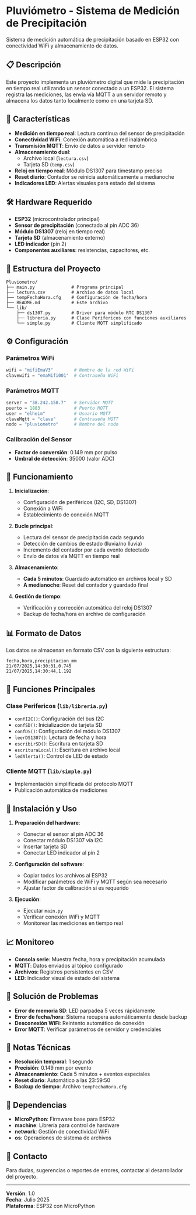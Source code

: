 # Pluviómetro - Sistema de Medición de Precipitación

Sistema de medición automática de precipitación basado en ESP32 con conectividad WiFi y almacenamiento de datos.

## 📋 Descripción

Este proyecto implementa un pluviómetro digital que mide la precipitación en tiempo real utilizando un sensor conectado a un ESP32. El sistema registra las mediciones, las envía vía MQTT a un servidor remoto y almacena los datos tanto localmente como en una tarjeta SD.

## 🔧 Características

- **Medición en tiempo real**: Lectura continua del sensor de precipitación
- **Conectividad WiFi**: Conexión automática a red inalámbrica
- **Transmisión MQTT**: Envío de datos a servidor remoto
- **Almacenamiento dual**: 
  - Archivo local (`lectura.csv`)
  - Tarjeta SD (`temp.csv`)
- **Reloj en tiempo real**: Módulo DS1307 para timestamp preciso
- **Reset diario**: Contador se reinicia automáticamente a medianoche
- **Indicadores LED**: Alertas visuales para estado del sistema

## 🛠️ Hardware Requerido

- **ESP32** (microcontrolador principal)
- **Sensor de precipitación** (conectado al pin ADC 36)
- **Módulo DS1307** (reloj en tiempo real)
- **Tarjeta SD** (almacenamiento externo)
- **LED indicador** (pin 2)
- **Componentes auxiliares**: resistencias, capacitores, etc.

## 📁 Estructura del Proyecto

```
Pluviometro/
├── main.py              # Programa principal
├── lectura.csv          # Archivo de datos local
├── tempFechaHora.cfg    # Configuración de fecha/hora
├── README.md            # Este archivo
└── lib/
    ├── ds1307.py        # Driver para módulo RTC DS1307
    ├── libreria.py      # Clase Perifericos con funciones auxiliares
    └── simple.py        # Cliente MQTT simplificado
```

## ⚙️ Configuración

### Parámetros WiFi
```python
wifi = "mifiEmaV3"        # Nombre de la red WiFi
clavewifi = "emaMifi001"  # Contraseña WiFi
```

### Parámetros MQTT
```python
server = "38.242.158.7"   # Servidor MQTT
puerto = 1883             # Puerto MQTT
user = "elheim"           # Usuario MQTT
claveMqtt = "clave"       # Contraseña MQTT
nodo = "pluviometro"      # Nombre del nodo
```

### Calibración del Sensor
- **Factor de conversión**: 0.149 mm por pulso
- **Umbral de detección**: 35000 (valor ADC)

## 🚀 Funcionamiento

1. **Inicialización**:
   - Configuración de periféricos (I2C, SD, DS1307)
   - Conexión a WiFi
   - Establecimiento de conexión MQTT

2. **Bucle principal**:
   - Lectura del sensor de precipitación cada segundo
   - Detección de cambios de estado (lluvia/no lluvia)
   - Incremento del contador por cada evento detectado
   - Envío de datos vía MQTT en tiempo real

3. **Almacenamiento**:
   - **Cada 5 minutos**: Guardado automático en archivos local y SD
   - **A medianoche**: Reset del contador y guardado final

4. **Gestión de tiempo**:
   - Verificación y corrección automática del reloj DS1307
   - Backup de fecha/hora en archivo de configuración

## 📊 Formato de Datos

Los datos se almacenan en formato CSV con la siguiente estructura:
```
fecha,hora,precipitacion_mm
21/07/2025,14:30:31,0.745
21/07/2025,14:30:44,1.192
```

## 🔄 Funciones Principales

### Clase Perifericos (`lib/libreria.py`)
- `confI2C()`: Configuración del bus I2C
- `confSD()`: Inicialización de tarjeta SD
- `confDS()`: Configuración del módulo DS1307
- `leerDS1307()`: Lectura de fecha y hora
- `escribirSD()`: Escritura en tarjeta SD
- `escrituraLocal()`: Escritura en archivo local
- `ledAlerta()`: Control de LED de estado

### Cliente MQTT (`lib/simple.py`)
- Implementación simplificada del protocolo MQTT
- Publicación automática de mediciones

## 🔧 Instalación y Uso

1. **Preparación del hardware**:
   - Conectar el sensor al pin ADC 36
   - Conectar módulo DS1307 vía I2C
   - Insertar tarjeta SD
   - Conectar LED indicador al pin 2

2. **Configuración del software**:
   - Copiar todos los archivos al ESP32
   - Modificar parámetros de WiFi y MQTT según sea necesario
   - Ajustar factor de calibración si es requerido

3. **Ejecución**:
   - Ejecutar `main.py`
   - Verificar conexión WiFi y MQTT
   - Monitorear las mediciones en tiempo real

## 📈 Monitoreo

- **Consola serie**: Muestra fecha, hora y precipitación acumulada
- **MQTT**: Datos enviados al tópico configurado
- **Archivos**: Registros persistentes en CSV
- **LED**: Indicador visual de estado del sistema

## 🐛 Solución de Problemas

- **Error de memoria SD**: LED parpadea 5 veces rápidamente
- **Error de fecha/hora**: Sistema recupera automáticamente desde backup
- **Desconexión WiFi**: Reintento automático de conexión
- **Error MQTT**: Verificar parámetros de servidor y credenciales

## 📝 Notas Técnicas

- **Resolución temporal**: 1 segundo
- **Precisión**: 0.149 mm por evento
- **Almacenamiento**: Cada 5 minutos + eventos especiales
- **Reset diario**: Automático a las 23:59:50
- **Backup de tiempo**: Archivo `tempFechaHora.cfg`

## 🔗 Dependencias

- **MicroPython**: Firmware base para ESP32
- **machine**: Librería para control de hardware
- **network**: Gestión de conectividad WiFi
- **os**: Operaciones de sistema de archivos

## 📧 Contacto

Para dudas, sugerencias o reportes de errores, contactar al desarrollador del proyecto.

---

**Versión**: 1.0  
**Fecha**: Julio 2025  
**Plataforma**: ESP32 con MicroPython
